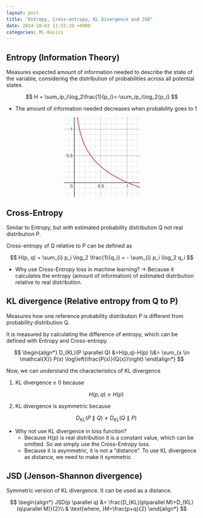 ```yaml
---
layout: post
title: "Entropy, Cross-entropy, KL Divergence and JSD"
date: 2024-10-03 11:55:29 +0900
categories: ML-Basics
---
```


## Entropy (Information Theory)

Measures expected amount of information needed to describe the state of the variable, considering the distribution of probabilities across all potential states.

$$
H = \sum_ip_i\log_2\frac{1}{p_i}=-\sum_ip_i\log_2{p_i}
$$

- The amount of information needed decreases when probability goes to 1

<img src="/public/img/kl_divergence_and_jsd.png" style="display: block; margin: auto;" width="200" />

## Cross-Entropy

Similar to Entropy, but with estimated probability distribution Q not real distribution P.

Cross-entropy of Q relative to P can be defined as

$$
H(p, q) = \sum_{i} p_i \log_2 \frac{1}{q_i} = - \sum_{i} p_i \log_2 q_i
$$

- Why use Cross-Entropy loss in machine learning?
→ Because it calculates the entropy (amount of information) of estimated distribution relative to real distribution.

## KL divergence (Relative entropy from Q to P)

Measures how one reference probability distribution P is different from probability distribution Q.

It is measured by calculating the difference of entropy, which can be defined with Entropy and Cross-entropy.

$$
\begin{align*}
D_{KL}(P \parallel Q) 
&=H(p,q)-H(p)
\\&= \sum_{x \in \mathcal{X}} P(x) \log\left(\frac{P(x)}{Q(x)}\right)
\end{align*}
$$

Now, we can understand the characteristics of KL divergence

1. KL divergence ≥ 0 because
    
    $$
    H(p,q) \ge H(p)
    $$
    
2. KL divergence is asymmetric because
    
    $$
    D_{KL}(P \parallel Q) \ne D_{KL}(Q \parallel P)
    $$
    
- Why not use KL divergence in loss function?
    - Because H(p) is real distribution it is a constant value, which can be omitted. So we simply use the Cross-Entropy loss.
    - Because it is asymmetric, it is not a “distance”. To use KL divergence as distance, we need to make it symmetric

## JSD (Jenson-Shannon divergence)

Symmetric version of KL divergence. It can be used as a distance.

$$
\begin{align*}
JSD(p \parallel q) 
&= \frac{D_{KL}(p\parallel M)+D_{KL}(q\parallel M)}{2}\\
& \text{where, }M=\frac{p+q}{2}
\end{align*}
$$